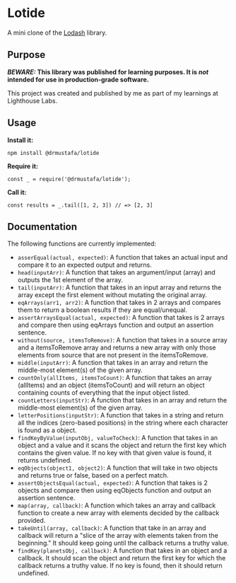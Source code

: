 # Lotide

A mini clone of the [Lodash](https://lodash.com) library.

## Purpose

**_BEWARE:_ This library was published for learning purposes. It is _not_ intended for use in production-grade software.**

This project was created and published by me as part of my learnings at Lighthouse Labs. 

## Usage

**Install it:**

`npm install @drmustafa/lotide`

**Require it:**

`const _ = require('@drmustafa/lotide');`

**Call it:**

`const results = _.tail([1, 2, 3]) // => [2, 3]`

## Documentation

The following functions are currently implemented:

* `asserEqual(actual, expected)`: A function that takes an actual input and compare it to an expected output and returns.
* `head(inputArr)`: A function that takes an argument/input (array) and outputs the 1st element of the array.
* `tail(inputArr)`: A function that takes in an input array and returns the array except the first element without mutating the original array.
* `eqArrays(arr1, arr2)`: A function that takes in 2 arrays and compares them to return a boolean results if they are equal/unequal.
* `assertArraysEqual(actual, expected)`: A function that takes is 2 arrays and compare then using eqArrays function and output an assertion sentence.
* `without(source, itemsToRemove)`: A function that takes in a source array and a itemsToRemove array and returns a new array with only those elements from source that are not present in the itemsToRemove.
* `middle(inputArr)`: A function that takes in an array and return the middle-most element(s) of the given array.
* `countOnly(allItems, itemsToCount)`: A function that takes an array (allItems) and an object (itemsToCount) and will return an object containing counts of everything that the input object listed.
* `countLetters(inputStr)`: A function that takes in an array and return the middle-most element(s) of the given array.
* `letterPositions(inputStr)`: A function that takes in a string and return all the indices (zero-based positions) in the string where each character is found as a object.
* `findKeyByValue(inputObj, valueToCheck)`: A function that takes in an object and a value and it scans the object and return the first key which contains the given value. If no key with that given value is found, it returns undefined.
* `eqObjects(object1, object2)`: A function that will take in two objects and returns true or false, based on a perfect match.
* `assertObjectsEqual(actual, expected)`: A function that takes is 2 objects and compare then using eqObjects function and output an assertion sentence.
* `map(array, callback)`: A function which takes an array and callback function to create a new array with elements decided by the callback provided.
* `takeUntil(array, callback)`: A function that take in an array and callback will return a "slice of the array with elements taken from the beginning." It should keep going until the callback returns a truthy value.
* `findKey(planetsObj, callback)`: A function that takes in an object and a callback. It should scan the object and return the first key for which the callback returns a truthy value. If no key is found, then it should return undefined.
